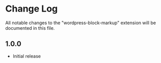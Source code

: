 # Change Log

All notable changes to the "wordpress-block-markup" extension will be documented in this file.

## 1.0.0

- Initial release
